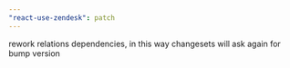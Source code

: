 ```yaml
---
"react-use-zendesk": patch
---
```


rework relations dependencies, in this way changesets will ask again for bump version
